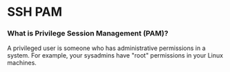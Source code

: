 # SSH PAM

### What is Privilege Session Management (PAM)?

A privileged user is someone who has administrative permissions in a
system. For example, your sysadmins have "root" permissions in your Linux
machines.